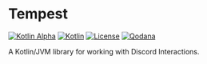 # Tempest

[![Kotlin Alpha](https://kotl.in/badges/alpha.svg)](https://kotlinlang.org/docs/components-stability.html)
[![Kotlin](https://img.shields.io/badge/kotlin-1.8.0-blue.svg?logo=kotlin)](http://kotlinlang.org)
[![License](https://img.shields.io/github/license/TempestProject/Tempest)](https://www.gnu.org/licenses/agpl-3.0.en.html)
[![Qodana](https://github.com/TempestProject/Tempest/actions/workflows/code_quality.yml/badge.svg)](https://github.com/drakon64/Tempest/actions/workflows/code_quality.yml)

A Kotlin/JVM library for working with Discord Interactions.
